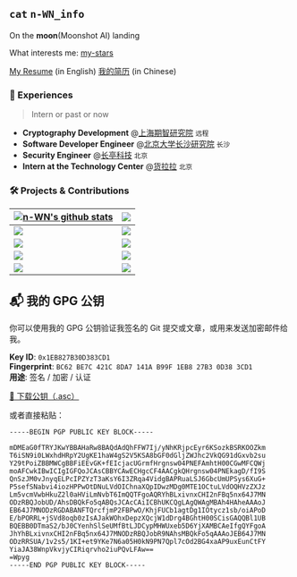 ## `cat` `n-WN_info`

On the **moon**(Moonshot AI) landing

What interests me: [my-stars](https://n-wn.github.io/my-stars/)

[My Resume](https://github.com/n-WN/resume/blob/master/resume-en-post.pdf) (in English) [我的简历](https://github.com/n-WN/resume/blob/master/resume-cn-post.pdf) (in Chinese)

<!--
**n-WN/n-WN** is a ✨ _special_ ✨ repository because its `README.md` (this file) appears on your GitHub profile.

Here are some ideas to get you started:

- 🔭 I’m currently working on ...
- 🌱 I’m currently learning ...
- 👯 I’m looking to collaborate on ...
- 🤔 I’m looking for help with ...
- 💬 Ask me about ...
- 📫 How to reach me: ...
- 😄 Pronouns: ...
- ⚡ Fun fact: ...
-->

### 💼 Experiences  

> Intern or past or now

- **Cryptography Development** @[上海期智研究院](https://sqz.ac.cn/) `远程`  
- **Software Developer Engineer** @[北京大学长沙研究院](https://icode.pku.edu.cn/) `长沙`  
- **Security Engineer** @[长亭科技](https://www.chaitin.cn/) `北京`
- **Intern at the Technology Center** @[货拉拉](https://www.huolala.cn/) `北京`

### 🛠 Projects & Contributions 

| <a href="https://github.com/n-WN"><img align="center" src="https://github-readme-stats.vercel.app/api?username=n-WN&show_icons=true&include_all_commits=true&title_color=fff&icon_color=79ff97&text_color=9f9f9f&bg_color=151515&hide_border=true" alt="n-WN's github stats" /></a> | <a href="https://github.com/n-WN"><img align="center" src="https://github-readme-stats.vercel.app/api/top-langs/?username=n-WN&layout=compact&title_color=fff&icon_color=79ff97&text_color=9f9f9f&bg_color=151515&hide_border=true&hide=javascript,html,css" /></a> |
| ------------- | ------------- |
| <a href="https://github.com/n-WN/sagemath-vscode-enhanced"><img align="center" src="https://github-readme-stats.vercel.app/api/pin?username=n-WN&repo=sagemath-vscode-enhanced&title_color=fff&icon_color=f9f9f9&text_color=9f9f9f&bg_color=151515&hide_border=true" /></a> | <a href="https://github.com/n-WN/Pwn4Sage"><img align="center" src="https://github-readme-stats.vercel.app/api/pin?username=n-WN&repo=Pwn4Sage&title_color=fff&icon_color=f9f9f9&text_color=9f9f9f&bg_color=151515&hide_border=true" /></a> |
| <a href="https://github.com/n-WN/translate-shell"><img align="center" src="https://github-readme-stats.vercel.app/api/pin?username=n-WN&repo=translate-shell&title_color=fff&icon_color=f9f9f9&text_color=9f9f9f&bg_color=151515&hide_border=true" /></a> | <a href="https://github.com/n-WN/share_these"><img align="center" src="https://github-readme-stats.vercel.app/api/pin?username=n-WN&repo=share_these&title_color=fff&icon_color=f9f9f9&text_color=9f9f9f&bg_color=151515&hide_border=true" /></a> |
| <a href="https://github.com/ctf-wiki/ctf-wiki"><img align="center" src="https://github-readme-stats.vercel.app/api/pin?username=ctf-wiki&repo=ctf-wiki&title_color=fff&icon_color=f9f9f9&text_color=9f9f9f&bg_color=151515&hide_border=true" /></a> | <a href="https://github.com/OI-wiki/OI-wiki"><img align="center" src="https://github-readme-stats.vercel.app/api/pin?username=OI-wiki&repo=OI-wiki&title_color=fff&icon_color=f9f9f9&text_color=9f9f9f&bg_color=151515&hide_border=true" /></a> |
| <a href="https://github.com/Samueli924/chaoxing"><img align="center" src="https://github-readme-stats.vercel.app/api/pin?username=n-wn&repo=chaoxing_fork&title_color=fff&icon_color=f9f9f9&text_color=9f9f9f&bg_color=151515&hide_border=true" /></a> | <a href="https://github.com/ProbiusOfficial/Hello-CTF"><img align="center" src="https://github-readme-stats.vercel.app/api/pin?username=ProbiusOfficial&repo=Hello-CTF&title_color=fff&icon_color=f9f9f9&text_color=9f9f9f&bg_color=151515&hide_border=true" /></a> |

## 📬 我的 GPG 公钥

你可以使用我的 GPG 公钥验证我签名的 Git 提交或文章，或用来发送加密邮件给我。

**Key ID**: `0x1EB827B30D383CD1`  
**Fingerprint**: `BC62 BE7C 421C 8DA7 141A B99F 1EB8 27B3 0D38 3CD1`  
**用途**: 签名 / 加密 / 认证  

[🔑 下载公钥（.asc）](https://yourblog.com/gpg-public-key.asc)

或者直接粘贴：

```gpg
-----BEGIN PGP PUBLIC KEY BLOCK-----

mDMEaG0fTRYJKwYBBAHaRw8BAQdAdQhFFW7Ij/yNhKRjpcEyr6KSozkBSRKOOZkm
T6iSN9i0LWxhdHRpY2UgKE1haW4gS2V5KSA8bGF0dGljZWJhc2VkQG91dGxvb2su
Y29tPoiZBBMWCgBBFiEEvGK+fEIcjacUGrmfHrgnsw04PNEFAmhtH00CGwMFCQWj
moAFCwkIBwICIgIGFQoJCAsCBBYCAwECHgcCF4AACgkQHrgnsw04PNEkagD/fI9S
QnSzJM0vJnyqELPcIPZYzT3aKsY6I3ZRqa4VidgBAPRuaLSJ6GbcUmUPSys6XuG+
P5sefSNabvi4iozHPPwOtDNuLVdOIChnaXQpIDwzMDg0MTE1OCtuLVdOQHVzZXJz
Lm5vcmVwbHkuZ2l0aHViLmNvbT6ImQQTFgoAQRYhBLxivnxCHI2nFBq5nx64J7MN
ODzRBQJobUD/AhsDBQkFo5qABQsJCAcCAiICBhUKCQgLAgQWAgMBAh4HAheAAAoJ
EB64J7MNODzRGDABANFTQrcfjmP2FBPwO/KhjFUCb1agtDg1IOtycz1sb/oiAPoD
E/bPORRL+jSVd8oqb0zIsAJakWOhxDepzXQcjW1dDrg4BGhtH00SCisGAQQBl1UB
BQEBB0DTmaS2/bJ0CYenhSlSeUMfBtLJDCypMHWUxeb5D6YjXAMBCAeIfgQYFgoA
JhYhBLxivnxCHI2nFBq5nx64J7MNODzRBQJobR9NAhsMBQkFo5qAAAoJEB64J7MN
ODzRRSUA/1v2s5/1KI+et9YKe7N6a05H0kN9PN7Qpl7cOd2BG4xaAP9uxEunCtFY
YiaJA38WnpVkvjyCIRiqrvho2iuPQvLFAw==
=Wpyg
-----END PGP PUBLIC KEY BLOCK-----
```
